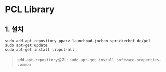 # PCL Library 

## 1. 설치 

```
sudo add-apt-repository ppa:v-launchpad-jochen-sprickerhof-de/pcl
sudo apt-get update
sudo apt-get install libpcl-all
```

> `add-apt-repository`설치 : `sudo apt-get install software-properties-common`